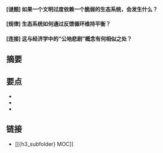 #### [谜题] 如果一个文明过度依赖一个脆弱的生态系统，会发生什么？


#### [规律] 生态系统如何通过反馈循环维持平衡？


#### [连接] 这与经济学中的“公地悲剧”概念有何相似之处？


## 摘要


## 要点

- 
- 
- 

## 链接

- [[{h3_subfolder} MOC]]
